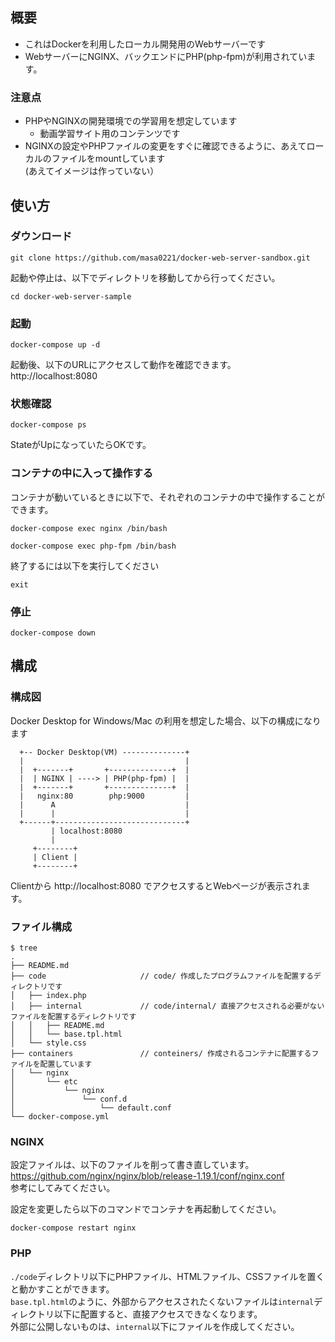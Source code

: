 ## 概要
- これはDockerを利用したローカル開発用のWebサーバーです
- WebサーバーにNGINX、バックエンドにPHP(php-fpm)が利用されています。

### 注意点
- PHPやNGINXの開発環境での学習用を想定しています
    - 動画学習サイト用のコンテンツです
- NGINXの設定やPHPファイルの変更をすぐに確認できるように、あえてローカルのファイルをmountしています  
(あえてイメージは作っていない）

## 使い方
### ダウンロード
```
git clone https://github.com/masa0221/docker-web-server-sandbox.git
```

起動や停止は、以下でディレクトリを移動してから行ってください。
```
cd docker-web-server-sample
```

### 起動
```
docker-compose up -d
```

起動後、以下のURLにアクセスして動作を確認できます。  
http://localhost:8080

### 状態確認
```
docker-compose ps
```
StateがUpになっていたらOKです。


### コンテナの中に入って操作する
コンテナが動いているときに以下で、それぞれのコンテナの中で操作することができます。
```
docker-compose exec nginx /bin/bash
```

```
docker-compose exec php-fpm /bin/bash
```

終了するには以下を実行してください
```
exit
```


### 停止
```
docker-compose down
```

## 構成
### 構成図
Docker Desktop for Windows/Mac の利用を想定した場合、以下の構成になります
```
  +-- Docker Desktop(VM) --------------+
  |                                    |
  |  +-------+       +--------------+  |
  |  | NGINX | ----> | PHP(php-fpm) |  |
  |  +-------+       +--------------+  |
  |   nginx:80        php:9000         |
  |      A                             |
  |      |                             |
  +------+-----------------------------+
         | localhost:8080
         |
     +--------+
     | Client |
     +--------+
```
Clientから http://localhost:8080 でアクセスするとWebページが表示されます。


### ファイル構成
```
$ tree
.
├── README.md
├── code                     // code/ 作成したプログラムファイルを配置するディレクトリです
│   ├── index.php
│   ├── internal             // code/internal/ 直接アクセスされる必要がないファイルを配置するディレクトリです
│   │   ├── README.md
│   │   └── base.tpl.html
│   └── style.css
├── containers               // conteiners/ 作成されるコンテナに配置するファイルを配置しています
│   └── nginx
│       └── etc
│           └── nginx
│               └── conf.d
│                   └── default.conf
└── docker-compose.yml
```


### NGINX
設定ファイルは、以下のファイルを削って書き直しています。  
https://github.com/nginx/nginx/blob/release-1.19.1/conf/nginx.conf  
参考にしてみてください。 

設定を変更したら以下のコマンドでコンテナを再起動してください。
```
docker-compose restart nginx
```


### PHP
`./code`ディレクトリ以下にPHPファイル、HTMLファイル、CSSファイルを置くと動かすことができます。  
`base.tpl.html`のように、外部からアクセスされたくないファイルは`internal`ディレクトリ以下に配置すると、直接アクセスできなくなります。  
外部に公開しないものは、`internal`以下にファイルを作成してください。  
